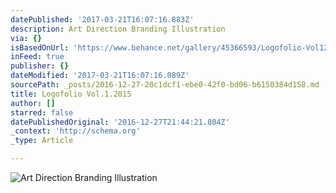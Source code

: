 ```yaml
---
datePublished: '2017-03-21T16:07:16.883Z'
description: Art Direction Branding Illustration
via: {}
isBasedOnUrl: 'https://www.behance.net/gallery/45366593/Logofolio-Vol12015'
inFeed: true
publisher: {}
dateModified: '2017-03-21T16:07:16.089Z'
sourcePath: _posts/2016-12-27-20c1dcf1-ebe0-42f0-bd06-b6150384d158.md
title: Logofolio Vol.1.2015
author: []
starred: false
datePublishedOriginal: '2016-12-27T21:44:21.804Z'
_context: 'http://schema.org'
_type: Article

---
```

![Art Direction Branding Illustration](https://the-grid-user-content.s3-us-west-2.amazonaws.com/49f3bf09-d34a-4d6b-a0d1-c052ce6204c5.png)